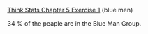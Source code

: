 [Think Stats Chapter 5 Exercise 1](http://greenteapress.com/thinkstats2/html/thinkstats2006.html#toc50) (blue men)

34 % of the peaple are in the Blue Man Group.
